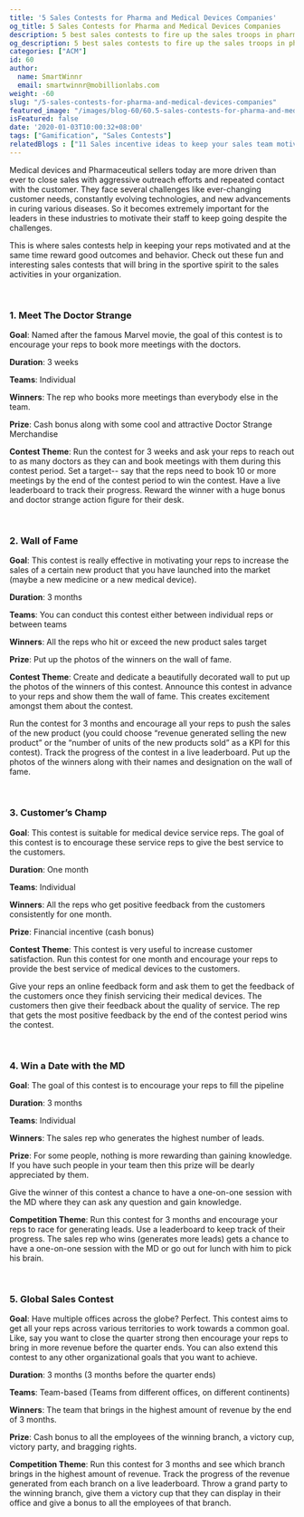```yaml
---
title: '5 Sales Contests for Pharma and Medical Devices Companies'
og_title: 5 Sales Contests for Pharma and Medical Devices Companies
description: 5 best sales contests to fire up the sales troops in pharma and medical devices companies
og_description: 5 best sales contests to fire up the sales troops in pharma and medical devices companies
categories: ["ACM"]
id: 60
author:
  name: SmartWinnr
  email: smartwinnr@mobillionlabs.com
weight: -60
slug: "/5-sales-contests-for-pharma-and-medical-devices-companies"
featured_image: "/images/blog-60/60.5-sales-contests-for-pharma-and-medical-device-companies.jpg"
isFeatured: false
date: '2020-01-03T10:00:32+08:00'
tags: ["Gamification", "Sales Contests"]
relatedBlogs : ["11 Sales incentive ideas to keep your sales team motivated", "7 Sales contests for Retail Banks", "7 Fun Sales Contests for Retail Stores", "Top 20 Sales Contest Names"]
---
```


Medical devices and Pharmaceutical sellers today are more driven than ever to close sales with aggressive outreach efforts and repeated contact with the customer. They face several challenges like ever-changing customer needs, constantly evolving technologies, and new advancements in curing various diseases. So it becomes extremely important for the leaders in these industries to motivate their staff to keep going despite the challenges. 
 
This is where sales contests help in keeping your reps motivated and at the same time reward good outcomes and behavior. Check out these fun and interesting sales contests that will bring in the sportive spirit to the sales activities in your organization.

<br>

### **1. Meet The Doctor Strange**

**Goal**: Named after the famous Marvel movie, the goal of this contest is to encourage your reps to book more meetings with the doctors.
 
**Duration**: 3 weeks
 
**Teams**: Individual
 
**Winners**: The rep who books more meetings than everybody else in the team.
 
**Prize**: Cash bonus along with some cool and attractive Doctor Strange Merchandise
 
**Contest Theme**: Run the contest for 3 weeks and ask your reps to reach out to as many doctors as they can and book meetings with them during this contest period. Set a target-- say that the reps need to book 10 or more meetings by the end of the contest period to win the contest. Have a live leaderboard to track their progress. Reward the winner with a huge bonus and doctor strange action figure for their desk.

<br>

### **2. Wall of  Fame**

**Goal**: This contest is really effective in motivating your reps to increase the sales of a certain new product that you have launched into the market (maybe a new medicine or a new medical device).
 
**Duration**: 3 months
 
**Teams**: You can conduct this contest either between individual reps or between teams
 
**Winners**: All the reps who hit or exceed the new product sales target
 
**Prize**: Put up the photos of the winners on the wall of fame.
 
**Contest Theme**: Create and dedicate a beautifully decorated wall to put up the photos of the winners of this contest. Announce this contest in advance to your reps and show them the wall of fame. This creates excitement amongst them about the contest. 
 
Run the contest for 3 months and encourage all your reps to push the sales of the new product (you could choose “revenue generated selling the new product” or the “number of units of the new products sold” as a KPI for this contest). Track the progress of the contest in a live leaderboard. Put up the photos of the winners along with their names and designation on the wall of fame.

<br>

### **3. Customer’s Champ**

**Goal**: This contest is suitable for medical device service reps. The goal of this contest is to encourage these service reps to give the best service to the customers.
 
**Duration**: One month
 
**Teams**: Individual
 
**Winners**: All the reps who get positive feedback from the customers consistently for one month.
 
**Prize**: Financial incentive (cash bonus)
 
**Contest Theme**: This contest is very useful to increase customer satisfaction. Run this contest for one month and encourage your reps to provide the best service of medical devices to the customers. 
 
Give your reps an online feedback form and ask them to get the feedback of the customers once they finish servicing their medical devices. The customers then give their feedback about the quality of service. The rep that gets the most positive feedback by the end of the contest period wins the contest.

<br>

### **4. Win a Date with the MD**

**Goal**: The goal of this contest is to encourage your reps to fill the pipeline
 
**Duration**: 3 months
 
**Teams**: Individual
 
**Winners**: The sales rep who generates the highest number of leads.
 
**Prize**: For some people, nothing is more rewarding than gaining knowledge. If you have such people in your team then this prize will be dearly appreciated by them. 
 
Give the winner of this contest a chance to have a one-on-one session with the MD where they can ask any question and gain knowledge.

**Competition Theme**: Run this contest for 3 months and encourage your reps to race for generating leads. Use a leaderboard to keep track of their progress. The sales rep who wins (generates more leads) gets a chance to have a one-on-one session with the MD or go out for lunch with him to pick his brain.

<br>

### **5. Global Sales Contest**

**Goal**: Have multiple offices across the globe? Perfect. This contest aims to get all your reps across various territories to work towards a common goal. Like, say you want to close the quarter strong then encourage your reps to bring in more revenue before the quarter ends. You can also extend this contest to any other organizational goals that you want to achieve.
 
**Duration**: 3 months (3 months before the quarter ends)
 
**Teams**: Team-based (Teams from different offices, on different continents)
 
**Winners**: The team that brings in the highest amount of revenue by the end of 3 months.
 
**Prize**: Cash bonus to all the employees of the winning branch, a victory cup, victory party, and bragging rights.
 
**Competition Theme**: Run this contest for 3 months and see which branch brings in the highest amount of revenue. Track the progress of the revenue generated from each branch on a live leaderboard. Throw a grand party to the winning branch, give them a victory cup that they can display in their office and give a bonus to all the employees of that branch.
